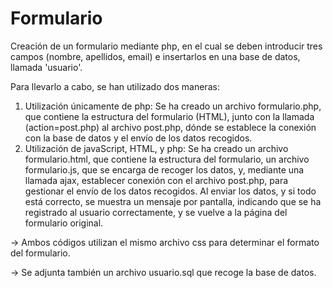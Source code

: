 # Formulario

Creación de un formulario mediante php, en el cual se deben introducir tres campos (nombre, apellidos, email) e insertarlos en una base de datos, llamada 'usuario'. 

Para llevarlo a cabo, se han utilizado dos maneras:
  1)  Utilización únicamente de php: Se ha creado un archivo formulario.php, que contiene la estructura del formulario (HTML), junto con la llamada (action=post.php) al archivo post.php, dónde se establece la conexión con la base de datos y el envío de los datos recogidos.
  2)  Utilización de javaScript, HTML, y php: Se ha creado un archivo formulario.html, que contiene la estructura del formulario, un archivo formulario.js, que se encarga de recoger los datos, y, mediante una llamada ajax, establecer conexión con el archivo post.php, para gestionar el envío de los datos recogidos. Al enviar los datos, y si todo está correcto, se muestra un mensaje por pantalla, indicando que se ha registrado al usuario correctamente, y se vuelve a la página del formulario original.
     
-> Ambos códigos utilizan el mismo archivo css para determinar el formato del formulario.

-> Se adjunta también un archivo usuario.sql que recoge la base de datos.
